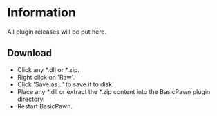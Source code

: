 # Information
All plugin releases will be put here.

## Download
 * Click any *.dll or *.zip.
 * Right click on 'Raw'.
 * Click 'Save as...' to save it to disk.
 * Place any *.dll or extract the *.zip content into the BasicPawn plugin directory.
 * Restart BasicPawn.
